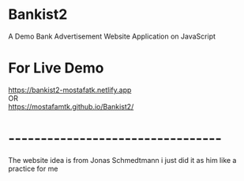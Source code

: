 # Bankist2
A Demo Bank Advertisement Website Application on JavaScript
# For Live Demo 
https://bankist2-mostafatk.netlify.app <br>
OR <br>
https://mostafamtk.github.io/Bankist2/
# --------------------------------- 
The website idea is from Jonas Schmedtmann i just did it as him like a practice for me

